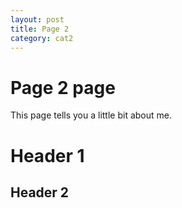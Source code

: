 ```yaml
---
layout: post
title: Page 2
category: cat2
---
```

# Page 2 page

This page tells you a little bit about me.

# Header 1
## Header 2
